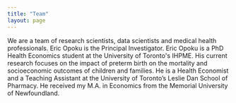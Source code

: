 ```yaml
---
title: "Team"
layout: page
---
```

We are a team of research scientists, data scientists and medical health professionals. Eric Opoku is the Principal Investigator.
Eric Opoku is a PhD Health Economics student at the University of Toronto's IHPME. His current research focuses on the impact of preterm birth on the mortality and socioeconomic outcomes of children and families.  He is a Health Economist and a Teaching Assistant at the University of Toronto’s Leslie Dan School of Pharmacy. He received my M.A. in Economics from the Memorial University of Newfoundland.

